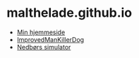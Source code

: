 # malthelade.github.io
- [Min hjemmeside](web/home.html)
- [ImprovedManKillerDog](IMKD_Builds)
- [Nedbørs simulator](Nedbør_Builds)